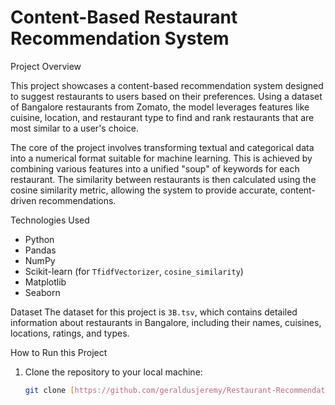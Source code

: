 # Content-Based Restaurant Recommendation System

Project Overview

This project showcases a content-based recommendation system designed to suggest restaurants to users based on their preferences. Using a dataset of Bangalore restaurants from Zomato, the model leverages features like cuisine, location, and restaurant type to find and rank restaurants that are most similar to a user's choice.

The core of the project involves transforming textual and categorical data into a numerical format suitable for machine learning. This is achieved by combining various features into a unified "soup" of keywords for each restaurant. The similarity between restaurants is then calculated using the cosine similarity metric, allowing the system to provide accurate, content-driven recommendations.

Technologies Used
- Python
- Pandas
- NumPy
- Scikit-learn (for `TfidfVectorizer`, `cosine_similarity`)
- Matplotlib
- Seaborn

Dataset
The dataset for this project is `3B.tsv`, which contains detailed information about restaurants in Bangalore, including their names, cuisines, locations, ratings, and types.

How to Run this Project
1. Clone the repository to your local machine:
   ```bash
   git clone [https://github.com/geraldusjeremy/Restaurant-Recommendation-System.git](https://github.com/geraldusjeremy/Restaurant-Recommendation-System.git)

